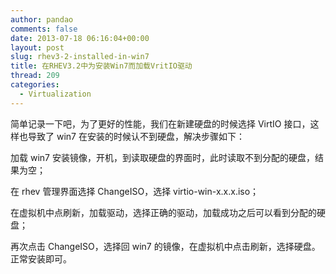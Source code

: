 ```yaml
---
author: pandao
comments: false
date: 2013-07-18 06:16:04+00:00
layout: post
slug: rhev3-2-installed-in-win7
title: 在RHEV3.2中为安装Win7而加载VritIO驱动
thread: 209
categories:
  - Virtualization
---
```


简单记录一下吧，为了更好的性能，我们在新建硬盘的时候选择 VirtIO 接口，这样也导致了 win7 在安装的时候认不到硬盘，解决步骤如下：

加载 win7 安装镜像，开机，到读取硬盘的界面时，此时读取不到分配的硬盘，结果为空；

在 rhev 管理界面选择 ChangeISO，选择 virtio-win-x.x.x.iso；

在虚拟机中点刷新，加载驱动，选择正确的驱动，加载成功之后可以看到分配的硬盘；

再次点击 ChangeISO，选择回 win7 的镜像，在虚拟机中点击刷新，选择硬盘。正常安装即可。
